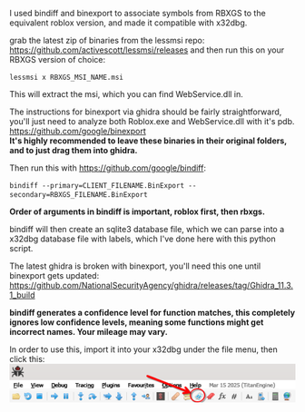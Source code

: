 I used bindiff and binexport to associate symbols from RBXGS to the equivalent roblox version, and made it compatible with x32dbg.

grab the latest zip of binaries from the lessmsi repo:
<https://github.com/activescott/lessmsi/releases>
and then run this on your RBXGS version of choice:
```
lessmsi x RBXGS_MSI_NAME.msi
```
This will extract the msi, which you can find WebService.dll in.

The instructions for binexport via ghidra should be fairly straightforward, you'll just need to analyze both Roblox.exe and WebService.dll with it's pdb.<br />
<https://github.com/google/binexport><br />
**It's highly recommended to leave these binaries in their original folders, and to just drag them into ghidra.**

Then run this with <https://github.com/google/bindiff>:
```
bindiff --primary=CLIENT_FILENAME.BinExport --secondary=RBXGS_FILENAME.BinExport
```
**Order of arguments in bindiff is important, roblox first, then rbxgs.**

bindiff will then create an sqlite3 database file, which we can parse into a x32dbg database file with labels, which I've done here with this python script.

The latest ghidra is broken with binexport, you'll need this one until binexport gets updated:
<https://github.com/NationalSecurityAgency/ghidra/releases/tag/Ghidra_11.3.1_build>

**bindiff generates a confidence level for function matches, this completely ignores low confidence levels, meaning some functions might get incorrect names. Your mileage may vary.**

In order to use this, import it into your x32dbg under the file menu, then click this:
<img src="image.png"/>
